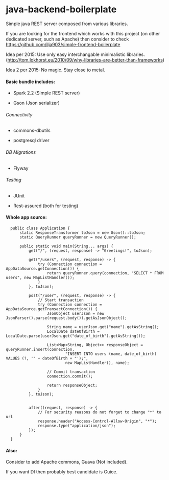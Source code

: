 # java-backend-boilerplate

Simple java REST server composed from various libraries.

If you are looking for the frontend which works with this project (on other dedicated server, such as Apache) then
consider to check  https://github.com/ilja903/simple-frontend-boilerplate

Idea per 2015: Use only easy interchangable minimalistic libraries. (http://tom.lokhorst.eu/2010/09/why-libraries-are-better-than-frameworks)

Idea 2 per 2015: No magic. Stay close to metal.

#### Basic bundle includes:

* Spark 2.2 (Simple REST server)

* Gson (Json serializer)

###### Connectivity

* commons-dbutils

* postgresql driver

###### DB Migrations

* Flyway

###### Testing

* JUnit

* Rest-assured (both for testing)

#### Whole app source:
      public class Application {
          static ResponseTransformer toJson = new Gson()::toJson;
          static QueryRunner queryRunner = new QueryRunner();
      
          public static void main(String... args) {
              get("/", (request, response) -> "Greetings!", toJson);
      
              get("/users", (request, response) -> {
                  try (Connection connection = AppDataSource.getConnection()) {
                      return queryRunner.query(connection, "SELECT * FROM users", new MapListHandler());
                  }
              }, toJson);
      
              post("/user", (request, response) -> {
                  // Start transaction
                  try (Connection connection = AppDataSource.getTransactConnection()) {
                      JsonObject userJson = new JsonParser().parse(request.body()).getAsJsonObject();
      
                      String name = userJson.get("name").getAsString();
                      LocalDate dateOfBirth = LocalDate.parse(userJson.get("date_of_birth").getAsString());
      
                      List<Map<String, Object>> responseObject = queryRunner.insert(connection,
                              "INSERT INTO users (name, date_of_birth) VALUES (?, '" + dateOfBirth + "');",
                              new MapListHandler(), name);
      
                      // Commit transaction
                      connection.commit();
      
                      return responseObject;
                  }
              }, toJson);
      
      
              after((request, response) -> {
                  // For security reasons do not forget to change "*" to url
                  response.header("Access-Control-Allow-Origin", "*");
                  response.type("application/json");
              });
          }
      }




#### Also:
Consider to add Apache commons, Guava (Not included).

If you want DI then probably best candidate is Guice.
